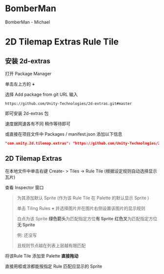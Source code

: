 # BomberMan

BomberMan - Michael

# 2D Tilemap Extras Rule Tile

## 安装 2d-extras

打开 Package Manager

单击左上方的 **+**

选择 Add package from git URL 输入

```website
https://github.com/Unity-Technologies/2d-extras.git#master
```

即可安装 2d-extras 包

速度据网速各有不同 稍作等待即可

或直接在项目文件中  Packages / manifest.json 添加以下信息

``` json
"com.unity.2d.tilemap.extras": "https://github.com/Unity-Technologies/2d-extras.git#master"
```

## 2D Tilemap Extras

在本地文件中单击右键 Create- > Tiles -> Rule Tile (根据设定规则自动选择显示瓦片)

查看 Inspector 窗口

> 为其添加默认 Sprite (作为该 Rule Tile 在 Palette 的默认显示 Sprite )
>
> 单击 Tiling Rules **+** 并选择图片并在图片右侧设置该图片的显示规则
>
> 白点为该 Sprite **绿色箭头**为匹配指定方位**有 Sprite**  **红色叉**为匹配指定方位**无 Sprite**
>
> 例: 还没写
>
> 且规则节点越在列表上层越有限匹配

将该Rule Tile 添加至 Palette **直接拖动**

直接用框或涂都能按指定 Rule 匹配应显示的 Sprite

